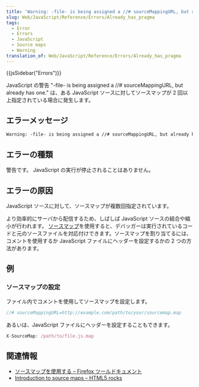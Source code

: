 ```yaml
---
title: 'Warning: -file- is being assigned a //# sourceMappingURL, but already has one'
slug: Web/JavaScript/Reference/Errors/Already_has_pragma
tags:
  - Error
  - Errors
  - JavaScript
  - Source maps
  - Warning
translation_of: Web/JavaScript/Reference/Errors/Already_has_pragma
---
```

{{jsSidebar("Errors")}}

JavaScript の警告 "-file- is being assigned a //# sourceMappingURL, but already has one." は、ある JavaScript ソースに対してソースマップが 2 回以上指定されている場合に発生します。

## エラーメッセージ

```html
Warning: -file- is being assigned a //# sourceMappingURL, but already has one.
```

## エラーの種類

警告です。 JavaScript の実行が停止されることはありません。

## エラーの原因

JavaScript ソースに対して、ソースマップが複数回指定されています。

より効率的にサーバから配信するため、しばしば JavaScript ソースの結合や縮小が行われます。 [ソースマップ](https://www.html5rocks.com/en/tutorials/developertools/sourcemaps/)を使用すると、デバッガーは実行されているコードと元のソースファイルを対応付けできます。ソースマップを割り当てるには、コメントを使用するか JavaScript ファイルにヘッダーを設定するかの 2 つの方法があります。

## 例

### ソースマップの設定

ファイル内でコメントを使用してソースマップを設定します。

```js example-good
//# sourceMappingURL=http://example.com/path/to/your/sourcemap.map
```

あるいは、JavaScript ファイルにヘッダーを設定することもできます。

```js example-good
X-SourceMap: /path/to/file.js.map
```

## 関連情報

- [ソースマップを使用する – Firefox ツールドキュメント](/ja/docs/Tools/Debugger/How_to/Use_a_source_map)
- [Introduction to source maps – HTML5 rocks](https://www.html5rocks.com/en/tutorials/developertools/sourcemaps/)
